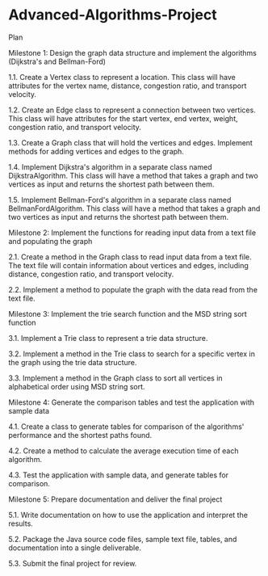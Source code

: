 # Advanced-Algorithms-Project
Plan 


Milestone 1: Design the graph data structure and implement the algorithms (Dijkstra's and Bellman-Ford)

1.1. Create a Vertex class to represent a location. This class will have attributes for the vertex name, distance, congestion ratio, and transport velocity.

1.2. Create an Edge class to represent a connection between two vertices. This class will have attributes for the start vertex, end vertex, weight, congestion ratio, and transport velocity.

1.3. Create a Graph class that will hold the vertices and edges. Implement methods for adding vertices and edges to the graph.

1.4. Implement Dijkstra's algorithm in a separate class named DijkstraAlgorithm. This class will have a method that takes a graph and two vertices as input and returns the shortest path between them.

1.5. Implement Bellman-Ford's algorithm in a separate class named BellmanFordAlgorithm. This class will have a method that takes a graph and two vertices as input and returns the shortest path between them.

Milestone 2: Implement the functions for reading input data from a text file and populating the graph

2.1. Create a method in the Graph class to read input data from a text file. The text file will contain information about vertices and edges, including distance, congestion ratio, and transport velocity.

2.2. Implement a method to populate the graph with the data read from the text file.

Milestone 3: Implement the trie search function and the MSD string sort function

3.1. Implement a Trie class to represent a trie data structure.

3.2. Implement a method in the Trie class to search for a specific vertex in the graph using the trie data structure.

3.3. Implement a method in the Graph class to sort all vertices in alphabetical order using MSD string sort.

Milestone 4: Generate the comparison tables and test the application with sample data

4.1. Create a class to generate tables for comparison of the algorithms' performance and the shortest paths found.

4.2. Create a method to calculate the average execution time of each algorithm.

4.3. Test the application with sample data, and generate tables for comparison.

Milestone 5: Prepare documentation and deliver the final project

5.1. Write documentation on how to use the application and interpret the results.

5.2. Package the Java source code files, sample text file, tables, and documentation into a single deliverable.

5.3. Submit the final project for review.
